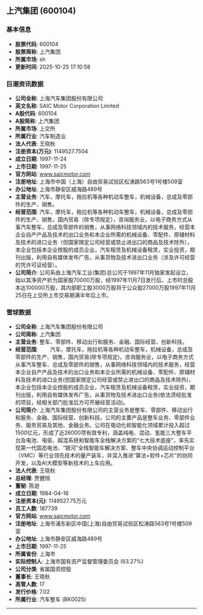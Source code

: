 ## 上汽集团 (600104)

### 基本信息

- **股票代码**: 600104
- **股票简称**: 上汽集团
- **所属市场**: sh
- **更新时间**: 2025-10-25 17:10:58

### 巨潮资讯数据

- **公司全称**: 上海汽车集团股份有限公司
- **英文名称**: SAIC Motor Corporation Limited
- **A股代码**: 600104
- **A股简称**: 上汽集团
- **所属市场**: 上交所
- **所属行业**: 汽车制造业
- **法人代表**: 王晓秋
- **注册资本(万元)**: 1149527.7504
- **成立日期**: 1997-11-24
- **上市日期**: 1997-11-25
- **官方网站**: www.saicmotor.com
- **注册地址**: 上海市中国（上海）自由贸易试验区松涛路563号1号楼509室
- **办公地址**: 上海市静安区威海路489号
- **主营业务**: 汽车，摩托车，拖拉机等各种机动车整车，机械设备，总成及零部件的生产、销售。
- **经营范围**: 汽车，摩托车，拖拉机等各种机动车整车，机械设备，总成及零部件的生产、销售，国内贸易（除专项规定），咨询服务业，以电子商务方式从事汽车整车，总成及零部件的销售，从事网络科技领域内的技术服务，经营本企业自产产品及技术的出口业务和本企业所需的机械设备、零配件、原辅材料及技术的进口业务（但国家限定公司经营或禁止进出口的商品及技术除外），本企业包括本企业控股的成员企业，汽车租赁及机械设备租赁，实业投资，期刊出版，利用自有媒体发布广告，从事货物及技术进出口业务（涉及许可经营的凭许可证经营）。
- **公司简介**: 公司系由上海汽车工业(集团)总公司于1997年11月独家发起设立，始以其净资产折为国家股70000万股，经1997年11月7日发行后，上市时总股本达100000万股，其内部职工股3000万股将于公众股27000万股1997年11月25日在上交所上市交易期满半年后上市。

### 雪球数据

- **公司全称**: 上海汽车集团股份有限公司
- **公司简称**: 上汽集团
- **主营业务**: 整车、零部件、移动出行和服务、金融、国际经营、创新科技。
- **经营范围**: 　　汽车，摩托车，拖拉机等各种机动车整车，机械设备，总成及零部件的生产、销售，国内贸易(除专项规定)，咨询服务业，以电子商务方式从事汽车整车、总成及零部件的销售，从事网络科技领域内的技术服务，经营本企业自产产品及技术的出口业务和本企业所需的机械设备、零配件、原辅材料及技术的进口业务(但国家限定公司经营或禁止进出口的商品及技术除外)，本企业包括本企业控股的成员企业，汽车租赁及机械设备租赁，实业投资，期刊出版，利用自有媒体发布广告，从事货物及技术进出口业务(依法须经批准的项目，经相关部门批准后方可开展经营活动)。
- **公司简介**: 上海汽车集团股份有限公司的主营业务是整车、零部件、移动出行和服务、金融、国际经营、创新科技。公司的主要产品是整车业务、零部件业务、服务贸易及其他、金融业务。公司在电动化和智能化领域累计投入超过1500亿元，形成了近26000项有效专利，涵盖纯电、混动、氢能三大整车平台及电池、电驱、超混系统和智能车全栈解决方案的“七大技术底座”，率先实现第一代固态电池、“银河”全栈智能车解决方案、整车中央协调运动控制平台（VMC）等行业领先技术的量产装车，并深入推进“算法+软件+芯片”的协同开发，以及AI大模型等新技术的上车应用。
- **法人代表**: 王晓秋
- **总经理**: 贾健旭
- **董秘**: 陈逊
- **成立日期**: 1984-04-16
- **注册资本(元)**: 1149527.75万元
- **员工人数**: 187739
- **官方网站**: www.saicmotor.com
- **注册地址**: 上海市浦东新区中国(上海)自由贸易试验区松涛路563号1号楼509室
- **办公地址**: 上海市静安区威海路489号
- **上市日期**: 1997-11-25
- **所属省份**: 上海市
- **实际控制人**: 上海市国有资产监督管理委员会 (63.27%)
- **公司分类**: 省属国资控股
- **董事长**: 王晓秋
- **高管人数**: 17
- **发行价格**: 7.02
- **所属行业**: 汽车整车 (BK0025)

---